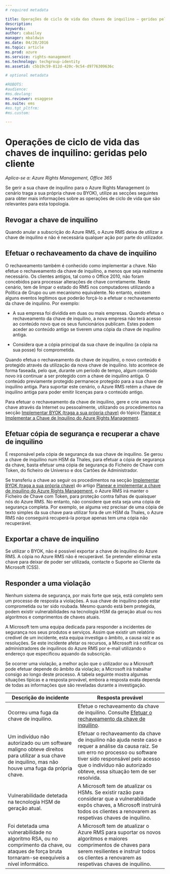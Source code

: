 ```yaml
---
# required metadata

title: Operações de ciclo de vida das chaves de inquilino – geridas pelo cliente | Azure RMS
description:
keywords:
author: cabailey
manager: mbaldwin
ms.date: 04/28/2016
ms.topic: article
ms.prod: azure
ms.service: rights-management
ms.technology: techgroup-identity
ms.assetid: c5b19c59-812d-420c-9c54-d9776309636c

# optional metadata

#ROBOTS:
#audience:
#ms.devlang:
ms.reviewer: esaggese
ms.suite: ems
#ms.tgt_pltfrm:
#ms.custom:

---
```



# Operações de ciclo de vida das chaves de inquilino: geridas pelo cliente

*Aplica-se a: Azure Rights Management, Office 365*

Se gerir a sua chave de inquilino para o Azure Rights Management (o cenário traga a sua própria chave ou BYOK), utilize as secções seguintes para obter mais informações sobre as operações de ciclo de vida que são relevantes para esta topologia.

## Revogar a chave de inquilino
Quando anular a subscrição do Azure RMS, o Azure RMS deixa de utilizar a chave de inquilino e não é necessária qualquer ação por parte do utilizador.

## Efetuar o rechaveamento da chave de inquilino
O rechaveamento também é conhecido como implementar a chave. Não efetue o rechaveamento da chave de inquilino, a menos que seja realmente necessário. Os clientes antigos, tal como o Office 2010, não foram concebidos para processar alterações de chave corretamente. Neste cenário, tem de limpar o estado do RMS nos computadores utilizando a Política de Grupo ou um mecanismo equivalente. No entanto, existem alguns eventos legítimos que poderão forçá-lo a efetuar o rechaveamento da chave de inquilino. Por exemplo:

-   A sua empresa foi dividida em duas ou mais empresas. Quando efetua o rechaveamento da chave de inquilino, a nova empresa não terá acesso ao conteúdo novo que os seus funcionários publicam. Estes podem aceder ao conteúdo antigo se tiverem uma cópia da chave de inquilino antiga.

-   Considera que a cópia principal da sua chave de inquilino (a cópia na sua posse) foi comprometida.

Quando efetua o rechaveamento da chave de inquilino, o novo conteúdo é protegido através da utilização da nova chave de inquilino. Isto acontece de forma faseada, pelo que, durante um período de tempo, algum conteúdo novo irá continuar a ser protegido com a chave de inquilino antiga. O conteúdo previamente protegido permanece protegido para a sua chave de inquilino antiga. Para suportar este cenário, o Azure RMS retém a chave de inquilino antiga para poder emitir licenças para o conteúdo antigo.

Para efetuar o rechaveamento da chave de inquilino, gere e crie uma nova chave através da Internet ou pessoalmente, utilizando os procedimentos na secção [Implementar BYOK (traga a sua própria chave)](..\plan-design\plan-implement-tenant-key.md#implementing-your-azure-rights-management-tenant-key) do tópico [Planear e Implementar a Chave de Inquilino do Azure Rights Management](..\plan-design\plan-implement-tenant-key.md).

## Efetuar cópia de segurança e recuperar a chave de inquilino
É responsável pela cópia de segurança da sua chave de inquilino. Se gerou a chave de inquilino num HSM da Thales, para efetuar a cópia de segurança da chave, basta efetuar uma cópia de segurança do Ficheiro de Chave com Token, do ficheiro de Universo e dos Cartões de Administrador.

Se transferiu a chave ao seguir os procedimentos na secção [Implementar BYOK (traga a sua própria chave)](../plan-design/plan-implement-tenant-key.md#implementing-your-azure-rights-management-tenant-key) do artigo [Planear e implementar a chave de inquilino do Azure Rights Management](../plan-design/plan-implement-tenant-key.md), o Azure RMS irá manter o Ficheiro de Chave com Token, para proteção contra falhas de quaisquer nós do Azure RMS. No entanto, não considere que esta seja uma cópia de segurança completa. Por exemplo, se alguma vez precisar de uma cópia de texto simples da sua chave para utilizar fora de um HSM da Thales, o Azure RMS não conseguirá recuperá-la porque apenas tem uma cópia não recuperável.

## Exportar a chave de inquilino
Se utilizar o BYOK, não é possível exportar a chave de inquilino do Azure RMS. A cópia no Azure RMS não é recuperável. Se pretender eliminar esta chave para deixar de poder ser utilizada, contacte o Suporte ao Cliente da Microsoft (CSS).

## Responder a uma violação
Nenhum sistema de segurança, por mais forte que seja, está completo sem um processo de resposta a violações. A sua chave de inquilino pode estar comprometida ou ter sido roubada. Mesmo quando está bem protegida, podem existir vulnerabilidades na tecnologia HSM da geração atual ou nos algoritmos e comprimentos de chaves atuais.

A Microsoft tem uma equipa dedicada para responder a incidentes de segurança nos seus produtos e serviços. Assim que existir um relatório credível de um incidente, esta equipa investiga o âmbito, a causa raiz e as resoluções. Se este incidente afetar os recursos, a Microsoft irá notificar os administradores de inquilinos do Azure RMS por e-mail utilizando o endereço que especificou aquando da subscrição.

Se ocorrer uma violação, a melhor ação que o utilizador ou a Microsoft pode efetuar depende do âmbito da violação; a Microsoft irá trabalhar consigo ao longo deste processo. A tabela seguinte mostra algumas situações típicas e a resposta provável, embora a resposta exata dependa de todas as informações que são reveladas durante a investigação.

|Descrição do incidente|Resposta provável|
|------------------------|-------------------|
|Ocorreu uma fuga da chave de inquilino.|Efetue o rechaveamento da chave de inquilino. Consulte [Efetuar o rechaveamento da chave de inquilino](#re-key-your-tenant-key).|
|Um indivíduo não autorizado ou um software maligno obteve direitos para utilizar a sua chave de inquilino, mas não houve uma fuga da própria chave.|Efetuar o rechaveamento da chave de inquilino não ajuda neste caso e requer a análise da causa raiz. Se um erro no processo ou software tiver sido responsável pelo acesso que o indivíduo não autorizado obteve, essa situação tem de ser resolvida.|
|Vulnerabilidade detetada na tecnologia HSM de geração atual.|A Microsoft tem de atualizar os HSMs. Se existir razão para considerar que a vulnerabilidade expôs chaves, a Microsoft instruirá todos os clientes a renovarem as respetivas chaves de inquilino.|
|Foi detetada uma vulnerabilidade no algoritmo RSA, ou no comprimento da chave, ou ataques de força bruta tornaram-se exequíveis a nível informático.|A Microsoft tem de atualizar o Azure RMS para suportar os novos algoritmos e maiores comprimentos de chaves para serem resilientes e instruir todos os clientes a renovarem as respetivas chaves de inquilino.|




<!--HONumber=Apr16_HO4-->


